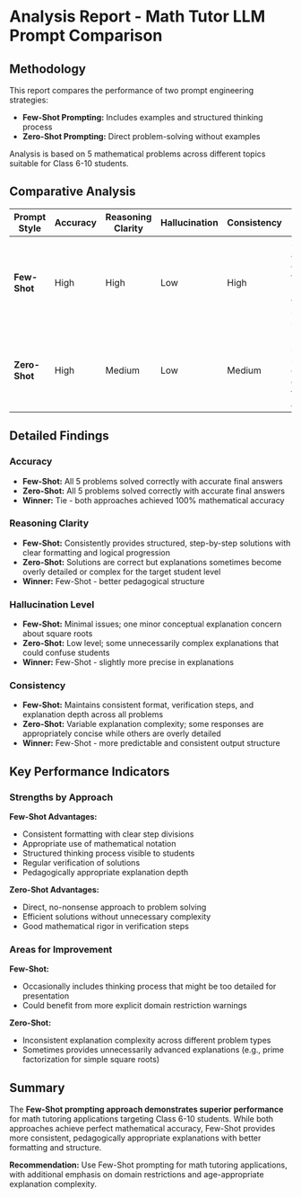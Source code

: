# Analysis Report - Math Tutor LLM Prompt Comparison

## Methodology
This report compares the performance of two prompt engineering strategies:
- **Few-Shot Prompting:** Includes examples and structured thinking process
- **Zero-Shot Prompting:** Direct problem-solving without examples

Analysis is based on 5 mathematical problems across different topics suitable for Class 6-10 students.

## Comparative Analysis

| Prompt Style | Accuracy | Reasoning Clarity | Hallucination | Consistency | Notes |
|--------------|----------|-------------------|---------------|-------------|-------|
| **Few-Shot** | High | High | Low | High | Structured approach with explicit thinking process, comprehensive step-by-step solutions |
| **Zero-Shot** | High | Medium | Low | Medium | Direct solutions but sometimes overly complex explanations for target audience |

## Detailed Findings

### Accuracy
- **Few-Shot:** All 5 problems solved correctly with accurate final answers
- **Zero-Shot:** All 5 problems solved correctly with accurate final answers
- **Winner:** Tie - both approaches achieved 100% mathematical accuracy

### Reasoning Clarity
- **Few-Shot:** Consistently provides structured, step-by-step solutions with clear formatting and logical progression
- **Zero-Shot:** Solutions are correct but explanations sometimes become overly detailed or complex for the target student level
- **Winner:** Few-Shot - better pedagogical structure

### Hallucination Level
- **Few-Shot:** Minimal issues; one minor conceptual explanation concern about square roots
- **Zero-Shot:** Low level; some unnecessarily complex explanations that could confuse students
- **Winner:** Few-Shot - slightly more precise in explanations

### Consistency
- **Few-Shot:** Maintains consistent format, verification steps, and explanation depth across all problems
- **Zero-Shot:** Variable explanation complexity; some responses are appropriately concise while others are overly detailed
- **Winner:** Few-Shot - more predictable and consistent output structure

## Key Performance Indicators

### Strengths by Approach

**Few-Shot Advantages:**
- Consistent formatting with clear step divisions
- Appropriate use of mathematical notation
- Structured thinking process visible to students
- Regular verification of solutions
- Pedagogically appropriate explanation depth

**Zero-Shot Advantages:**
- Direct, no-nonsense approach to problem solving
- Efficient solutions without unnecessary complexity
- Good mathematical rigor in verification steps

### Areas for Improvement

**Few-Shot:**
- Occasionally includes thinking process that might be too detailed for presentation
- Could benefit from more explicit domain restriction warnings

**Zero-Shot:**
- Inconsistent explanation complexity across different problem types
- Sometimes provides unnecessarily advanced explanations (e.g., prime factorization for simple square roots)

## Summary

The **Few-Shot prompting approach demonstrates superior performance** for math tutoring applications targeting Class 6-10 students. While both approaches achieve perfect mathematical accuracy, Few-Shot provides more consistent, pedagogically appropriate explanations with better formatting and structure.

**Recommendation:** Use Few-Shot prompting for math tutoring applications, with additional emphasis on domain restrictions and age-appropriate explanation complexity.